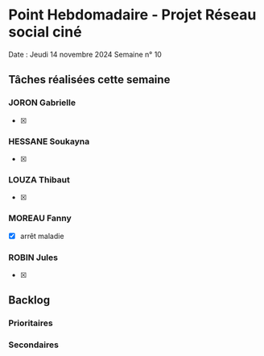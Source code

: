 # Point Hebdomadaire - Projet Réseau social ciné 

Date : Jeudi 14 novembre 2024
Semaine n° 10

## Tâches réalisées cette semaine

### JORON Gabrielle

- [x] 


### HESSANE Soukayna

- [x] 


### LOUZA Thibaut

- [x] 
### MOREAU Fanny

- [x] arrêt maladie


### ROBIN Jules

- [x] 


## Backlog


### Prioritaires


### Secondaires
